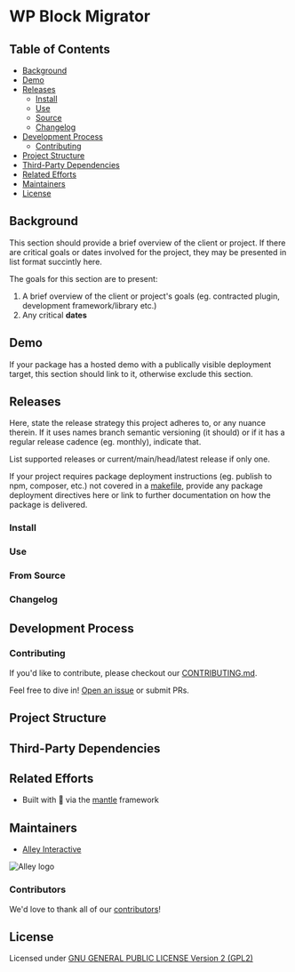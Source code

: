 # WP Block Migrator

## Table of Contents

- [Background](#background)
- [Demo](#Demo)
- [Releases](#Releases)
    - [Install](#install)
    - [Use](#use)
    - [Source](#from-source)
    - [Changelog](#changelog)
- [Development Process](#development-process)
    - [Contributing](#contributing)
- [Project Structure](#project-structure)
- [Third-Party Dependencies](#third-party-dependencies)
- [Related Efforts](#related-efforts)
- [Maintainers](#maintainers)
- [License](#license)

## Background

This section should provide a brief overview of the client or project. If there are critical goals or dates involved for the project, they may be presented in list format succintly here.

The goals for this section are to present:

1. A brief overview of the client or project's goals (eg. contracted plugin, development framework/library etc.)
2. Any critical **dates**

## Demo

If your package has a hosted demo with a publically visible deployment target, this section should link to it, otherwise exclude this section.


## Releases

Here, state the release strategy this project adheres to, or any nuance therein. If it uses names branch semantic versioning (it should) or if it has a regular release cadence (eg. monthly), indicate that.

List supported releases or current/main/head/latest release if only one.

If your project requires package deployment instructions (eg. publish to npm, composer, etc.) not covered in a [makefile](https://www.gnu.org/software/make/manual/make.html), provide any package deployment directives here or link to further documentation on how the package is delivered.


### Install


### Use



### From Source


### Changelog



## Development Process


### Contributing
If you'd like to contribute, please checkout our [CONTRIBUTING.md](CONTRIBUTING.md).

Feel free to dive in! [Open an issue](https://github.com/alleyinteractive/wp-block-migrator/issues/new) or submit PRs.

## Project Structure


## Third-Party Dependencies



## Related Efforts

- Built with 💌 via the [mantle](https://mantle.alley.com/) framework


## Maintainers

- [Alley Interactive](https://github.com/alleyinteractive)

![Alley logo](https://avatars.githubusercontent.com/u/1733454?s=200&v=4)

### Contributors

We'd love to thank all of our [contributors](CONTRIBUTORS.md)!


## License

Licensed under [GNU GENERAL PUBLIC LICENSE Version 2 (GPL2)](LICENSE)
